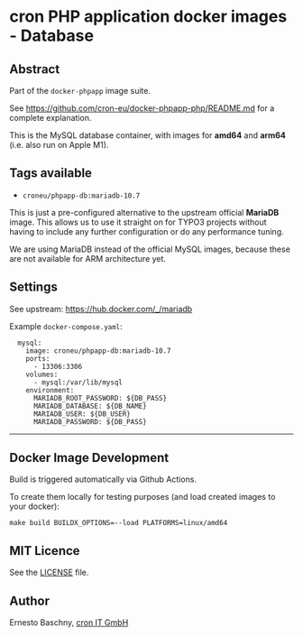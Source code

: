 # cron PHP application docker images - Database

## Abstract

Part of the `docker-phpapp` image suite.

See https://github.com/cron-eu/docker-phpapp-php/README.md for a complete explanation.

This is the MySQL database container, with images for **amd64** and **arm64**
(i.e. also run on Apple M1).

## Tags available

* `croneu/phpapp-db:mariadb-10.7`

This is just a pre-configured alternative to the upstream official **MariaDB** image. This
allows us to use it straight on for TYPO3 projects without having to include any further
configuration or do any performance tuning.

We are using MariaDB instead of the official MySQL images, because these are not available
for ARM architecture yet.

## Settings

See upstream: https://hub.docker.com/_/mariadb

Example `docker-compose.yaml`:

```
  mysql:
    image: croneu/phpapp-db:mariadb-10.7
    ports:
      - 13306:3306
    volumes:
      - mysql:/var/lib/mysql
    environment:
      MARIADB_ROOT_PASSWORD: ${DB_PASS}
      MARIADB_DATABASE: ${DB_NAME}
      MARIADB_USER: ${DB_USER}
      MARIADB_PASSWORD: ${DB_PASS}
```

----

## Docker Image Development

Build is triggered automatically via Github Actions.

To create them locally for testing purposes (and load created images to your docker):

```
make build BUILDX_OPTIONS=--load PLATFORMS=linux/amd64
```

## MIT Licence

See the [LICENSE](LICENSE) file.

## Author

Ernesto Baschny, [cron IT GmbH](https://www.cron.eu)